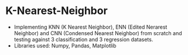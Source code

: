 # K-Nearest-Neighbor
* Implementing KNN (K Nearest Neighbor), ENN (Edited Nerarest Neighbor) and CNN (Condensed Nearest Neighbor) from scratch and testing against 3 classification and 3 regression datasets.
* Libraries used: Numpy, Pandas, Matplotlib
